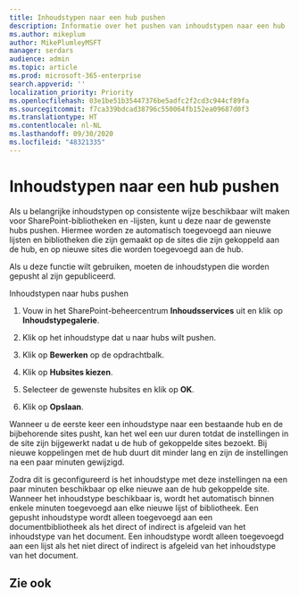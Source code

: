 ```yaml
---
title: Inhoudstypen naar een hub pushen
description: Informatie over het pushen van inhoudstypen naar een hub
ms.author: mikeplum
author: MikePlumleyMSFT
manager: serdars
audience: admin
ms.topic: article
ms.prod: microsoft-365-enterprise
search.appverid: ''
localization_priority: Priority
ms.openlocfilehash: 03e1be51b35447376be5adfc2f2cd3c944cf89fa
ms.sourcegitcommit: f7ca339bdcad38796c550064fb152ea09687d0f3
ms.translationtype: HT
ms.contentlocale: nl-NL
ms.lasthandoff: 09/30/2020
ms.locfileid: "48321335"
---
```

# <a name="push-content-types-to-a-hub"></a>Inhoudstypen naar een hub pushen

Als u belangrijke inhoudstypen op consistente wijze beschikbaar wilt maken voor SharePoint-bibliotheken en -lijsten, kunt u deze naar de gewenste hubs pushen. Hiermee worden ze automatisch toegevoegd aan nieuwe lijsten en bibliotheken die zijn gemaakt op de sites die zijn gekoppeld aan de hub, en op nieuwe sites die worden toegevoegd aan de hub.

Als u deze functie wilt gebruiken, moeten de inhoudstypen die worden gepusht al zijn gepubliceerd.

Inhoudstypen naar hubs pushen

1. Vouw in het SharePoint-beheercentrum **Inhoudsservices** uit en klik op **Inhoudstypegalerie**.

2. Klik op het inhoudstype dat u naar hubs wilt pushen.

3. Klik op **Bewerken** op de opdrachtbalk.
 
4. Klik op **Hubsites kiezen**.
 
5. Selecteer de gewenste hubsites en klik op **OK**.
 
6. Klik op **Opslaan**.

Wanneer u de eerste keer een inhoudstype naar een bestaande hub en de bijbehorende sites pusht, kan het wel een uur duren totdat de instellingen in de site zijn bijgewerkt nadat u de hub of gekoppelde sites bezoekt. Bij nieuwe koppelingen met de hub duurt dit minder lang en zijn de instellingen na een paar minuten gewijzigd. 

Zodra dit is geconfigureerd is het inhoudstype met deze instellingen na een paar minuten beschikbaar op elke nieuwe aan de hub gekoppelde site. Wanneer het inhoudstype beschikbaar is, wordt het automatisch binnen enkele minuten toegevoegd aan elke nieuwe lijst of bibliotheek. Een gepusht inhoudstype wordt alleen toegevoegd aan een documentbibliotheek als het direct of indirect is afgeleid van het inhoudstype van het document. Een inhoudstype wordt alleen toegevoegd aan een lijst als het niet direct of indirect is afgeleid van het inhoudstype van het document.

## <a name="see-also"></a>Zie ook



  






